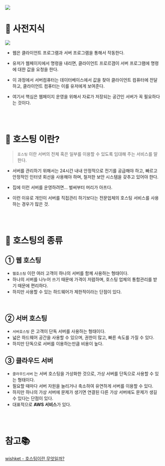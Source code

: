 
![](https://images.velog.io/images/doomchit_3/post/f89944ff-175a-4a11-9c90-8da9166b28cb/2270524651B1C41A24.jpg)


# 🎈 사전지식
![](https://images.velog.io/images/doomchit_3/post/357b0c55-2355-47ec-b2a2-ffe6969d6c87/%ED%98%B8%EC%8A%A4%ED%8C%85%EC%9D%84-%EC%95%8C%EC%95%84%EB%B3%B4%EA%B8%B0-%EC%A0%84.png)

- 웹은 클라이언트 프로그램과 서버 프로그램을 통해서 작동한다.

- 유저가 웹페이지에서 명령을 내리면, 클라이언트 프로르갬이 서버 프로그램에 명령에 대한 값을 요청을 한다.

- 이 과정에서 서버컴퓨터는 데이터베이스에서 값을 찾아 클라이언트 컴퓨터에 전달하고, 클라이언트 컴퓨터는 이를 유저에게 보여준다.

- 여기서 핵심은 웹페이지 운영을 위해서 자료가 저장되는 공간인 서버가 꼭 필요하다는 것이다.

<br/>
<br/>

# 🛒 호스팅 이란?
> `호스팅` 이란 서버의 전체 혹은 일부를 이용할 수 있도록 임대해 주는 서비스를 말한다.

- 서버를 관리하기 위해서는 24시간 내내 안정적으로 전기를 공급해야 하고, 빠르고 안정적인 인터넷 회선을 사용해야 하며, 철저한 보안 시스템을 갖추고 있어야 한다.

- 집에 이런 서버를 운영하려면... 벌써부터 머리가 아프다. 

- 이런 이유로 개인이 서버를 직접관리 하기보다는 전문업체의 호스팅 서비스를 사용하는 경우가 많은 것.

<br/>
<br/>

# 🚄 호스팅의 종류

## ① 웹 호스팅
- `웹호스팅` 이란 여러 고객이 하나의 서버를 함께 사용하는 형태이다. 
- 하나의 서버를 나누어 쓰기 때문에 가격이 저렴하며, 호스팅 업체의 통합관리를 받기 때문에 편리하다. 
- 하지만 사용할 수 있는 하드웨어가 제한적이라는 단점이 있다.

<br/>

## ② 서버 호스팅
- `서버호스팅` 은 고객이 단독 서버를 사용하는 형태이다. 
- 넓은 하드웨어 공간을 사용할 수 있으며, 권한이 많고, 빠른 속도를 가질 수 있다.
- 하지만 단독으로 서버를 이용하는만큼 비용이 높다.


## ③ 클라우드 서버 

- `클라우드서버` 는 서버 호스팅을 가상화한 것으로, 가상 서버를 단독으로 사용할 수 있는 형태이다.
- 필요할 때마다 서버 자원을 늘리거나 축소하여 유연하게 서버를 이용할 수 있다.
- 하지만 하나의 가상 서버에 문제가 생기면 연결된 다른 가상 서버에도 문제가 생길 수 있다는 단점이 있다.
- 대표적으로 **AWS 서비스**가 있다.

<br/>
<br/>

# 참고📚
[wishket - 호스팅이란 무엇일까?](http://blog.wishket.com/%ED%98%B8%EC%8A%A4%ED%8C%85%EC%9D%B4%EB%9E%80-%EB%AC%B4%EC%97%87%EC%9D%BC%EA%B9%8C-%EA%B7%B8%EB%A6%B0%ED%81%B4%EB%9D%BC%EC%9D%B4%EC%96%B8%ED%8A%B8/)